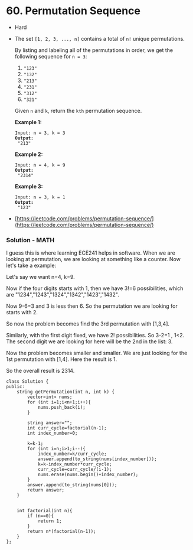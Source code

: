 # 60. Permutation Sequence

* Hard&#x20;
*   The set `[1, 2, 3, ..., n]` contains a total of `n!` unique permutations.

    By listing and labeling all of the permutations in order, we get the following sequence for `n = 3`:

    1. `"123"`
    2. `"132"`
    3. `"213"`
    4. `"231"`
    5. `"312"`
    6. `"321"`

    Given `n` and `k`, return the `kth` permutation sequence.

    &#x20;

    **Example 1:**

    <pre><code>Input: n = 3, k = 3
    <strong>Output:
    </strong> "213"</code></pre>

    **Example 2:**

    <pre><code>Input: n = 4, k = 9
    <strong>Output:
    </strong> "2314"</code></pre>

    **Example 3:**

    <pre><code>Input: n = 3, k = 1
    <strong>Output:
    </strong> "123"</code></pre>
* [https://leetcode.com/problems/permutation-sequence/](https://leetcode.com/problems/permutation-sequence/)

### Solution - MATH

I guess this is where learning ECE241 helps in software. When we are looking at permutation, we are looking at something like a counter. Now let's take a example:

Let's say we want n=4, k=9.&#x20;

Now if the four digits starts with 1, then we have 3!=6 possibilities, which are "1234","1243","1324","1342","1423","1432".&#x20;

Now 9-6=3 and 3 is less then 6. So the permutation we are looking for starts with 2.&#x20;

So now the problem becomes find the 3rd permutation with \[1,3,4].&#x20;

Similarly, with the first digit fixed, we have 2! possibilities. So 3-2=1 , 1<2. The second digit we are looking for here will be the 2nd in the list: 3.

Now the problem becomes smaller and smaller. We are just looking for the 1st permutation with \[1,4]. Here the result is 1.&#x20;

So the overall result is 2314.&#x20;

```
class Solution {
public:
    string getPermutation(int n, int k) {
        vector<int> nums;
        for (int i=1;i<n+1;i++){
            nums.push_back(i);
        }
        
        string answer="";
        int curr_cycle=factorial(n-1);
        int index_number=0;
        
        k=k-1;
        for (int i=n;i>1;i--){
            index_number=k/curr_cycle;
            answer.append(to_string(nums[index_number]));
            k=k-index_number*curr_cycle;
            curr_cycle=curr_cycle/(i-1);
            nums.erase(nums.begin()+index_number);
        }
        answer.append(to_string(nums[0]));
        return answer;
    }
    
    
    int factorial(int n){
        if (n==0){
            return 1;
        }
        return n*(factorial(n-1));
    }
};


```
